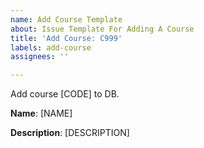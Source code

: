 ```yaml
---
name: Add Course Template
about: Issue Template For Adding A Course
title: 'Add Course: C999'
labels: add-course
assignees: ''

---
```


Add course [CODE] to DB.

**Name**: [NAME]

**Description**: [DESCRIPTION]
